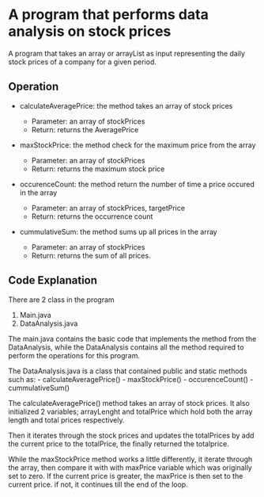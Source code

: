 # A program that performs data analysis on stock prices
A program that takes an array or arrayList as input representing the daily stock prices of a company for a given period.

## Operation
 - calculateAveragePrice: the method takes an array of stock prices
 	- Parameter: an array of stockPrices
 	- Return:
 		returns the AveragePrice
 		
 - maxStockPrice: the method check for the maximum price from the array
 	- Parameter: an array of stockPrices
 	- Return:
 		returns the maximum stock price
 		
 - occurenceCount: the method return the number of time a price occured in the array
 	- Parameter: an array of stockPrices, targetPrice
 	- Return:
 		returns the occurrence count
 		
 - cummulativeSum: the method sums up all prices in the array
 	- Parameter: an array of stockPrices
 	- Return:
 		returns the sum of all prices.
 		
 
## Code Explanation

There are 2 class in the program
1. Main.java
2. DataAnalysis.java

The main.java contains the basic code that implements the method from the DataAnalysis, while the DataAnalysis contains all the method required to perform the operations for this program.

The DataAnalysis.java is a class that contained public and static methods such as:
	- calculateAveragePrice()
	- maxStockPrice()
	- occurenceCount()
	- cummulativeSum()
	
The calculateAveragePrice() method takes an array of stock prices. It also initialized 2 variables; arrayLenght and totalPrice which hold both the array length and total prices respectively.

Then it iterates through the stock prices and updates the totalPrices by add the current price to the totalPrice, the finally returned the totalprice.


While the maxStockPrice method works a little differently, it iterate through the array, then compare it with with maxPrice variable which was originally set to zero. If the current price is greater, the maxPrice is then set to the current price. if not, it continues till the end of the loop.
 